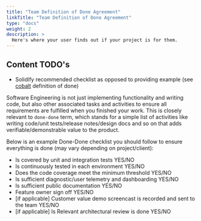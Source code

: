 ```yaml
---
title: "Team Definition of Done Agreement"
linkTitle: "Team Definition of Done Agreement"
type: "docs"
weight: 2
description: >
  Here's where your user finds out if your project is for them.
---
```



## Content TODO's

- Solidify recommended checklist as opposed to providing example (see [cobalt](https://github.com/microsoft/cobalt/wiki/Definition-of-Done) definition of done)

Software Engineering is not just implementing functionality and writing code, but also other associated tasks and activities to ensure all requirements are fulfilled when you finished your work. This is closely relevant to `done-done` term, which stands for a simple list of activities like writing code/unit tests/release notes/design docs and so on that adds verifiable/demonstrable value to the product.

Below is an example Done-Done checklist you should follow to ensure everything is done (may vary depending on project/client):

- Is covered by unit and integration tests YES/NO
- Is continuously tested in each environment YES/NO
- Does the code coverage meet the minimum threshold YES/NO
- Is sufficient diagnostic/user telemetry and dashboarding YES/NO
- Is sufficient public documentation YES/NO
- Feature owner sign off YES/NO
- [if applicable] Customer value demo screencast is recorded and sent to the team
YES/NO
- [if applicable] Is Relevant architectural review is done YES/NO